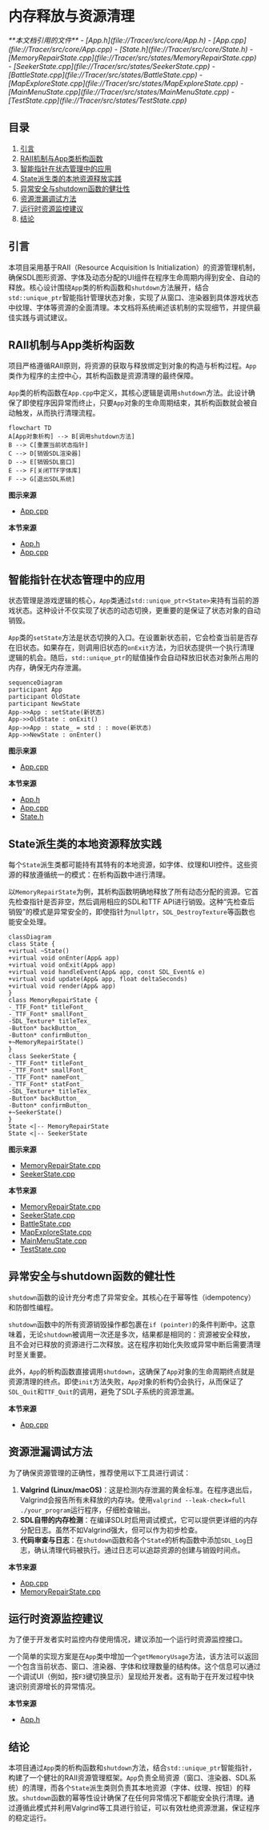 # 内存释放与资源清理

<cite>
**本文档引用的文件**  
- [App.h](file://Tracer/src/core/App.h)
- [App.cpp](file://Tracer/src/core/App.cpp)
- [State.h](file://Tracer/src/core/State.h)
- [MemoryRepairState.cpp](file://Tracer/src/states/MemoryRepairState.cpp)
- [SeekerState.cpp](file://Tracer/src/states/SeekerState.cpp)
- [BattleState.cpp](file://Tracer/src/states/BattleState.cpp)
- [MapExploreState.cpp](file://Tracer/src/states/MapExploreState.cpp)
- [MainMenuState.cpp](file://Tracer/src/states/MainMenuState.cpp)
- [TestState.cpp](file://Tracer/src/states/TestState.cpp)
</cite>

## 目录
1. [引言](#引言)
2. [RAII机制与App类析构函数](#raii机制与app类析构函数)
3. [智能指针在状态管理中的应用](#智能指针在状态管理中的应用)
4. [State派生类的本地资源释放实践](#state派生类的本地资源释放实践)
5. [异常安全与shutdown函数的健壮性](#异常安全与shutdown函数的健壮性)
6. [资源泄漏调试方法](#资源泄漏调试方法)
7. [运行时资源监控建议](#运行时资源监控建议)
8. [结论](#结论)

## 引言
本项目采用基于RAII（Resource Acquisition Is Initialization）的资源管理机制，确保SDL图形资源、字体及动态分配的UI组件在程序生命周期内得到安全、自动的释放。核心设计围绕`App`类的析构函数和`shutdown`方法展开，结合`std::unique_ptr`智能指针管理状态对象，实现了从窗口、渲染器到具体游戏状态中纹理、字体等资源的全面清理。本文档将系统阐述该机制的实现细节，并提供最佳实践与调试建议。

## RAII机制与App类析构函数
项目严格遵循RAII原则，将资源的获取与释放绑定到对象的构造与析构过程。`App`类作为程序的主控中心，其析构函数是资源清理的最终保障。

`App`类的析构函数在`App.cpp`中定义，其核心逻辑是调用`shutdown`方法。此设计确保了即使程序因异常而终止，只要`App`对象的生命周期结束，其析构函数就会被自动触发，从而执行清理流程。

```mermaid
flowchart TD
A[App对象析构] --> B[调用shutdown方法]
B --> C[重置当前状态指针]
C --> D[销毁SDL渲染器]
D --> E[销毁SDL窗口]
E --> F[关闭TTF字体库]
F --> G[退出SDL系统]
```

**图示来源**
- [App.cpp](file://Tracer/src/core/App.cpp#L11-L11)

**本节来源**
- [App.h](file://Tracer/src/core/App.h#L7-L27)
- [App.cpp](file://Tracer/src/core/App.cpp#L11-L11)

## 智能指针在状态管理中的应用
状态管理是游戏逻辑的核心，`App`类通过`std::unique_ptr<State>`来持有当前的游戏状态。这种设计不仅实现了状态的动态切换，更重要的是保证了状态对象的自动销毁。

`App`类的`setState`方法是状态切换的入口。在设置新状态前，它会检查当前是否存在旧状态。如果存在，则调用旧状态的`onExit`方法，为旧状态提供一个执行清理逻辑的机会。随后，`std::unique_ptr`的赋值操作会自动释放旧状态对象所占用的内存，确保无内存泄漏。

```mermaid
sequenceDiagram
participant App
participant OldState
participant NewState
App->>App : setState(新状态)
App->>OldState : onExit()
App->>App : state_ = std : : move(新状态)
App->>NewState : onEnter()
```

**图示来源**
- [App.cpp](file://Tracer/src/core/App.cpp#L65-L70)

**本节来源**
- [App.h](file://Tracer/src/core/App.h#L7-L27)
- [App.cpp](file://Tracer/src/core/App.cpp#L65-L70)
- [State.h](file://Tracer/src/core/State.h#L6-L14)

## State派生类的本地资源释放实践
每个`State`派生类都可能持有其特有的本地资源，如字体、纹理和UI控件。这些资源的释放遵循统一的模式：在析构函数中进行清理。

以`MemoryRepairState`为例，其析构函数明确地释放了所有动态分配的资源。它首先检查指针是否非空，然后调用相应的SDL和TTF API进行销毁。这种“先检查后销毁”的模式是异常安全的，即使指针为`nullptr`，`SDL_DestroyTexture`等函数也能安全处理。

```mermaid
classDiagram
class State {
+virtual ~State()
+virtual void onEnter(App& app)
+virtual void onExit(App& app)
+virtual void handleEvent(App& app, const SDL_Event& e)
+virtual void update(App& app, float deltaSeconds)
+virtual void render(App& app)
}
class MemoryRepairState {
-_TTF_Font* titleFont_
-_TTF_Font* smallFont_
-SDL_Texture* titleTex_
-Button* backButton_
-Button* confirmButton_
+~MemoryRepairState()
}
class SeekerState {
-_TTF_Font* titleFont_
-_TTF_Font* smallFont_
-_TTF_Font* nameFont_
-_TTF_Font* statFont_
-SDL_Texture* titleTex_
-Button* backButton_
-Button* confirmButton_
+~SeekerState()
}
State <|-- MemoryRepairState
State <|-- SeekerState
```

**图示来源**
- [MemoryRepairState.cpp](file://Tracer/src/states/MemoryRepairState.cpp#L3-L13)
- [SeekerState.cpp](file://Tracer/src/states/SeekerState.cpp#L3-L15)

**本节来源**
- [MemoryRepairState.cpp](file://Tracer/src/states/MemoryRepairState.cpp#L3-L13)
- [SeekerState.cpp](file://Tracer/src/states/SeekerState.cpp#L3-L15)
- [BattleState.cpp](file://Tracer/src/states/BattleState.cpp#L3-L10)
- [MapExploreState.cpp](file://Tracer/src/states/MapExploreState.cpp#L3-L15)
- [MainMenuState.cpp](file://Tracer/src/states/MainMenuState.cpp#L3-L10)
- [TestState.cpp](file://Tracer/src/states/TestState.cpp#L3-L15)

## 异常安全与shutdown函数的健壮性
`shutdown`函数的设计充分考虑了异常安全。其核心在于幂等性（idempotency）和防御性编程。

`shutdown`函数中的所有资源销毁操作都包裹在`if (pointer)`的条件判断中。这意味着，无论`shutdown`被调用一次还是多次，结果都是相同的：资源被安全释放，且不会对已释放的资源进行二次释放。这在程序初始化失败或异常中断后需要清理时至关重要。

此外，`App`的析构函数直接调用`shutdown`，这确保了`App`对象的生命周期终点就是资源清理的终点。即使`init`方法失败，`App`对象的析构仍会执行，从而保证了`SDL_Quit`和`TTF_Quit`的调用，避免了SDL子系统的资源泄漏。

**本节来源**
- [App.cpp](file://Tracer/src/core/App.cpp#L40-L46)

## 资源泄漏调试方法
为了确保资源管理的正确性，推荐使用以下工具进行调试：

1.  **Valgrind (Linux/macOS)**：这是检测内存泄漏的黄金标准。在程序退出后，Valgrind会报告所有未释放的内存块。使用`valgrind --leak-check=full ./your_program`运行程序，仔细检查输出。
2.  **SDL自带的内存检测**：在编译SDL时启用调试模式，它可以提供更详细的内存分配日志。虽然不如Valgrind强大，但可以作为初步检查。
3.  **代码审查与日志**：在`shutdown`函数和各个`State`的析构函数中添加`SDL_Log`日志，确认清理代码被执行。通过日志可以追踪资源的创建与销毁时间点。

**本节来源**
- [App.cpp](file://Tracer/src/core/App.cpp#L40-L46)
- [MemoryRepairState.cpp](file://Tracer/src/states/MemoryRepairState.cpp#L3-L13)

## 运行时资源监控建议
为了便于开发者实时监控内存使用情况，建议添加一个运行时资源监控接口。

一个简单的实现方案是在`App`类中增加一个`getMemoryUsage`方法，该方法可以返回一个包含当前状态、窗口、渲染器、字体和纹理数量的结构体。这个信息可以通过一个调试UI（例如，按`F3`键切换显示）呈现给开发者。这有助于在开发过程中快速识别资源增长的异常情况。

**本节来源**
- [App.h](file://Tracer/src/core/App.h#L7-L27)

## 结论
本项目通过`App`类的析构函数和`shutdown`方法，结合`std::unique_ptr`智能指针，构建了一个健壮的RAII资源管理框架。`App`负责全局资源（窗口、渲染器、SDL系统）的清理，而各个`State`派生类则负责其本地资源（字体、纹理、按钮）的释放。`shutdown`函数的幂等性设计确保了在任何异常情况下都能安全执行清理。通过遵循此模式并利用Valgrind等工具进行验证，可以有效杜绝资源泄漏，保证程序的稳定运行。